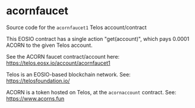 # acornfaucet
Source code for the ```acornfaucet1``` Telos account/contract

This EOSIO contract has a single action "get(account)", which pays 0.0001 ACORN to the given Telos account.

See the ACORN faucet contract/account here: https://telos.eosx.io/account/acornfaucet1

Telos is an EOSIO-based blockchain network. See: https://telosfoundation.io/

ACORN is a token hosted on Telos, at the ```acornaccount``` contract. See: https://www.acorns.fun
